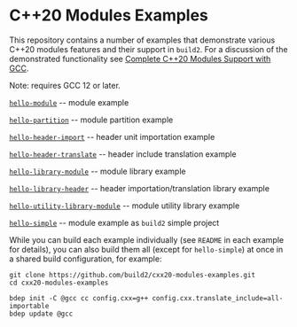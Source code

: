 # C++20 Modules Examples

This repository contains a number of examples that demonstrate various C++20
modules features and their support in `build2`. For a discussion of the
demonstrated functionality see [Complete C++20 Modules Support with
GCC](https://build2.org/blog/build2-cxx20-modules-gcc.xhtml).

Note: requires GCC 12 or later.

[`hello-module`][hello-module]                                 -- module example

[`hello-partition`][hello-partition]                           -- module partition example

[`hello-header-import`][hello-header-import]                   -- header unit importation example

[`hello-header-translate`][hello-header-translate]             -- header include translation example

[`hello-library-module`][hello-library-module]                 -- module library example

[`hello-library-header`][hello-library-header]                 -- header importation/translation library example

[`hello-utility-library-module`][hello-utility-library-module] -- module utility library example

[`hello-simple`][hello-simple]                                 -- module example as `build2` simple project

[hello-module]:                 https://github.com/build2/cxx20-modules-examples/tree/master/hello-module
[hello-partition]:              https://github.com/build2/cxx20-modules-examples/tree/master/hello-partition
[hello-header-import]:          https://github.com/build2/cxx20-modules-examples/tree/master/hello-header-import
[hello-header-translate]:       https://github.com/build2/cxx20-modules-examples/tree/master/hello-header-translate
[hello-library-module]:         https://github.com/build2/cxx20-modules-examples/tree/master/hello-library-module
[hello-library-header]:         https://github.com/build2/cxx20-modules-examples/tree/master/hello-library-header
[hello-utility-library-module]: https://github.com/build2/cxx20-modules-examples/tree/master/hello-utility-library-module
[hello-simple]:                 https://github.com/build2/cxx20-modules-examples/tree/master/hello-simple

While you can build each example individually (see `README` in each example
for details), you can also build them all (except for `hello-simple`) at once
in a shared build configuration, for example:

```
git clone https://github.com/build2/cxx20-modules-examples.git
cd cxx20-modules-examples

bdep init -C @gcc cc config.cxx=g++ config.cxx.translate_include=all-importable
bdep update @gcc
```
